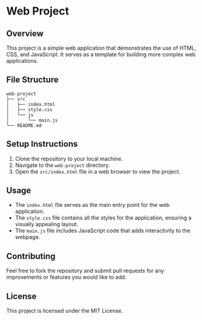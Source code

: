 # Web Project

## Overview
This project is a simple web application that demonstrates the use of HTML, CSS, and JavaScript. It serves as a template for building more complex web applications.

## File Structure
```
web-project
├── src
│   ├── index.html
│   ├── style.css
│   └── js
│       └── main.js
└── README.md
```

## Setup Instructions
1. Clone the repository to your local machine.
2. Navigate to the `web-project` directory.
3. Open the `src/index.html` file in a web browser to view the project.

## Usage
- The `index.html` file serves as the main entry point for the web application.
- The `style.css` file contains all the styles for the application, ensuring a visually appealing layout.
- The `main.js` file includes JavaScript code that adds interactivity to the webpage.

## Contributing
Feel free to fork the repository and submit pull requests for any improvements or features you would like to add.

## License
This project is licensed under the MIT License.